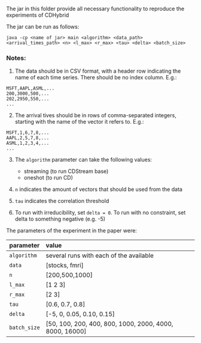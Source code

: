 The jar in this folder provide all necessary functionality to reproduce the experiments of CDHybrid

The jar can be run as follows:

`java -cp <name of jar> main <algorithm> <data_path> <arrival_times_path> <n> <l_max> <r_max> <tau> <delta> <batch_size>`


### Notes:

 1. The data should be in CSV format, with a header row indicating the name of each time series. There should be no index column. E.g.:

```
MSFT,AAPL,ASML,...
200,3000,500,...
202,2950,550,...
...
```

2. The arrival tives should be in rows of comma-separated integers, starting with the name of the vector it refers to. E.g.:

```
MSFT,1,6,7,8,...
AAPL,2,5,7,8,...
ASML,1,2,3,4,...
...
```

3. The `algorithm` parameter can take the following values:
	- streaming (to run CDStream base)
	- oneshot (to run CD)

4. `n` indicates the amount of vectors that should be used from the data
5. `tau` indicates the correlation threshold
6. To run with irreducibility, set `delta = 0`. To run with no constraint, set delta to something negative (e.g. -5)

The parameters of the experiment in the paper were:

|parameter | value | 
|:--|:--|
|`algorithm`| several runs with each of the available|
|`data`| [stocks, fmri]|
|`n`| [200,500,1000]|
|`l_max`| [1 2 3]|
|`r_max`| [2 3]|
|`tau`| [0.6, 0.7, 0.8]|
|`delta`| [-5, 0, 0.05, 0.10, 0.15]|
|`batch_size`| [50, 100, 200, 400, 800, 1000, 2000, 4000, 8000, 16000] |
